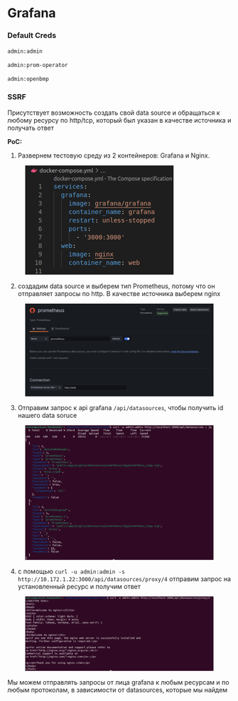 # Grafana

### Default Creds

`admin:admin`

`admin:prom-operator`

`admin:openbmp`

### SSRF

Присутствует возможность создать свой data source и обращаться к любому ресурсу по http/tcp, который был указан в качестве источника и получать ответ

**PoC:**

1. Развернем тестовую среду из 2 контейнеров: Grafana и Nginx.

<figure><img src="../../../.gitbook/assets/image (9).png" alt=""><figcaption></figcaption></figure>

2. создадим data source и выберем тип Prometheus, потому что он отправляет запросы по http. В качестве источника выберем nginx

<figure><img src="../../../.gitbook/assets/image (7).png" alt=""><figcaption></figcaption></figure>

3. Отправим запрос к api grafana `/api/datasources`, чтобы получить id нашего data soruce

<figure><img src="../../../.gitbook/assets/image (10).png" alt=""><figcaption></figcaption></figure>

4. с помощью `curl -u admin:admin -s http://10.172.1.22:3000/api/datasources/proxy/4` отправим запрос на установленный ресурс и получим ответ

<figure><img src="../../../.gitbook/assets/image (19).png" alt=""><figcaption></figcaption></figure>

Мы можем отправлять запросы от лица grafana к любым ресурсам и по любым протоколам, в зависимости от datasources, которые мы найдем
